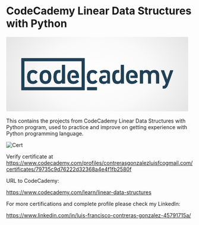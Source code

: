 # CodeCademy Linear Data Structures with Python

![Logo](./logo.png)

This contains the projects from CodeCademy Linear Data Structures with Python program, used to practice and improve on getting experience with Python programming language.


![Cert](./certificatep.png)

Verify certificate at https://www.codecademy.com/profiles/contrerasgonzalezluisfcogmail.com/certificates/79735c9d76222d32368a4e4f1fb2580f

URL to CodeCademy:

https://www.codecademy.com/learn/linear-data-structures

For more certifications and complete profile please check my
LinkedIn:

https://www.linkedin.com/in/luis-francisco-contreras-gonzalez-45791715a/

